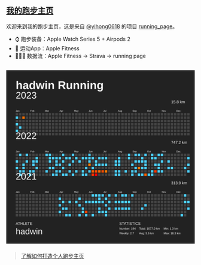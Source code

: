 ## [我的跑步主页](https://hadwinn.github.io/running_page/)

欢迎来到我的跑步主页，这是来自 [@yihong0618](https://github.com/yihong0618) 的项目 [running_page](https://github.com/yihong0618/running_page)。

- ⌚️ 跑步装备：Apple Watch Series 5 + Airpods 2
- 📱 运动App：Apple Fitness
- 🏃🏻‍♂️ 数据流：Apple Fitness -> Strava -> running page




![my running data](https://raw.githubusercontent.com/hadwinn/running_page/master/assets/github.svg)
---
>  [了解如何打造个人跑步主页](https://github.com/hadwinn/blog/issues/3)
